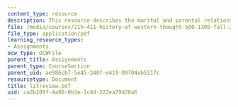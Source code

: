 ```yaml
---
content_type: resource
description: This resource describes the marital and parental relationship.
file: /media/courses/21h-411-history-of-western-thought-500-1300-fall-2004/ca2b109f4a880b3e1c4d222ea79d20a6_litreview.pdf
file_type: application/pdf
learning_resource_types:
- Assignments
ocw_type: OCWFile
parent_title: Assignments
parent_type: CourseSection
parent_uid: ae986cb7-5e45-240f-e419-09704ab5217c
resourcetype: Document
title: litreview.pdf
uid: ca2b109f-4a88-0b3e-1c4d-222ea79d20a6
---
```

